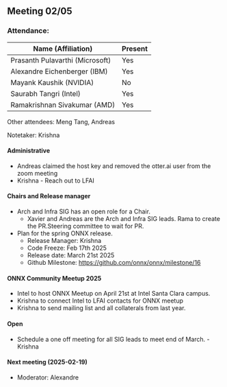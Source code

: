 ##  Meeting 02/05

### Attendance:

| Name (Affiliation)              | Present  |
| ------------------------------- | -------- |
| Prasanth Pulavarthi (Microsoft) | Yes |
| Alexandre Eichenberger (IBM)    | Yes |
| Mayank Kaushik (NVIDIA)         | No |
| Saurabh Tangri (Intel)          | Yes |
| Ramakrishnan Sivakumar (AMD)    | Yes |

Other attendees: Meng Tang, Andreas

Notetaker: Krishna

#### Administrative
  - Andreas claimed the host key and removed the otter.ai user from the zoom meeting
  - Krishna - Reach out to LFAI

#### Chairs and Release manager
- Arch and Infra SIG has an open role for a Chair.
  - Xavier and Andreas are the Arch and Infra SIG leads. Rama to create the PR.Steering committee to wait for PR.
- Plan for the spring ONNX release.
  - Release Manager: Krishna
  - Code Freeze: Feb 17th 2025
  - Release date: March 21st 2025
  - Github Milestone: https://github.com/onnx/onnx/milestone/16

#### ONNX Community Meetup 2025
- Intel to host ONNX Meetup on April 21st at Intel Santa Clara campus.
- Krishna to connect Intel to LFAI contacts for ONNX meetup
- Krishna to send mailing list and all collaterals from last year.

#### Open
 - Schedule a one off meeting for all SIG leads to meet end of March. - Krishna
   
#### Next meeting (2025-02-19)
 - Moderator: Alexandre
